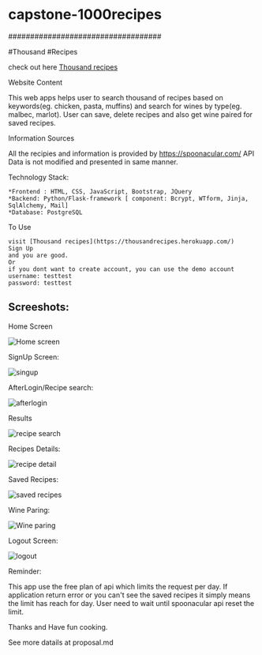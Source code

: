 # capstone-1000recipes

###################################


#Thousand #Recipes

check out here [Thousand recipes](https://thousandrecipes.herokuapp.com/)


Website Content

This web apps helps user to search thousand of recipes based on keywords(eg. chicken, pasta, muffins) and search for wines by type(eg. malbec, marlot). User can save, delete recipes and also get wine paired for saved recipes. 


Information Sources

All the recipies and information is provided by https://spoonacular.com/ API 
Data is not modified and presented in same manner. 

Technology Stack:

    *Frontend : HTML, CSS, JavaScript, Bootstrap, JQuery 
    *Backend: Python/Flask-framework [ component: Bcrypt, WTform, Jinja, SqlAlchemy, Mail]
    *Database: PostgreSQL

To Use

    visit [Thousand recipes](https://thousandrecipes.herokuapp.com/)
    Sign Up 
    and you are good.
    Or 
    if you dont want to create account, you can use the demo account
    username: testtest
    password: testtest

## Screeshots:
   
   Home Screen
   
   ![Home screen](https://user-images.githubusercontent.com/72463141/113890346-12b80000-9792-11eb-850f-e7f4e343d59c.PNG)
   
   SignUp Screen:
   
   ![singup](https://user-images.githubusercontent.com/72463141/113890440-26636680-9792-11eb-90c8-b51101f13ea4.PNG)

   AfterLogin/Recipe search:
   
   ![afterlogin](https://user-images.githubusercontent.com/72463141/113890764-72aea680-9792-11eb-9c5e-f57fae895964.PNG)
   
   Results 
   
   ![recipe search](https://user-images.githubusercontent.com/72463141/113890752-6de9f280-9792-11eb-9997-6971360d85a5.PNG)
   
   Recipes Details:
   
   ![recipe detail](https://user-images.githubusercontent.com/72463141/113890997-ab4e8000-9792-11eb-9210-5b179c8a3808.PNG)
   
   Saved Recipes:
   
   ![saved recipes](https://user-images.githubusercontent.com/72463141/113891109-c28d6d80-9792-11eb-8f8b-e09d62f40d5e.PNG)
   
   
   Wine Paring:
   
   ![Wine paring](https://user-images.githubusercontent.com/72463141/113891172-d20cb680-9792-11eb-9e74-31c42cfefa4c.PNG)
   
   Logout Screen:
   
   ![logout](https://user-images.githubusercontent.com/72463141/113891240-e18bff80-9792-11eb-996c-7479a5f1c21e.PNG)



Reminder:

This app use the free plan of api which limits the request per day. If application return error or you can't see the saved recipes it simply means the limit has reach for day. User need to wait until spoonacular api reset the limit. 


Thanks and Have fun cooking. 




See more datails at proposal.md
